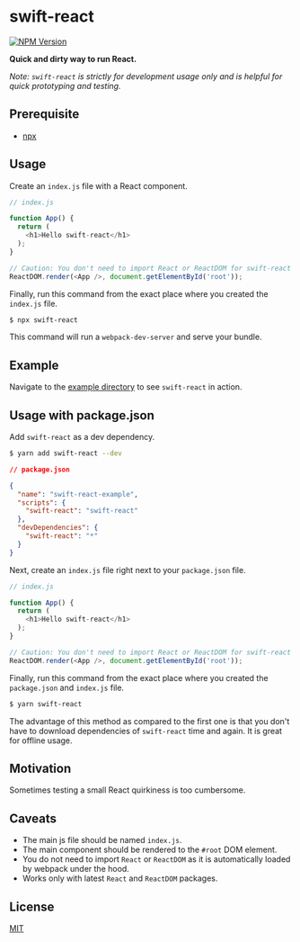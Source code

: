 # swift-react

[![NPM Version](https://img.shields.io/npm/v/swift-react.svg?style=flat-square)](https://www.npmjs.com/package/swift-react)

**Quick and dirty way to run React.**

*Note: `swift-react` is strictly for development usage only and is helpful for quick prototyping and testing.*

## Prerequisite

* [npx](https://github.com/npm/npx)

## Usage

Create an `index.js` file with a React component.

```js
// index.js

function App() {
  return (
    <h1>Hello swift-react</h1>
  );
}

// Caution: You don't need to import React or ReactDOM for swift-react to work.
ReactDOM.render(<App />, document.getElementById('root'));
```

Finally, run this command from the exact place where you created the `index.js` file.

```bash
$ npx swift-react
```

This command will run a `webpack-dev-server` and serve your bundle.

## Example

Navigate to the [example directory](https://github.com/mesaugat/swift-react/tree/master/example) to see `swift-react` in action.

## Usage with package.json

Add `swift-react` as a dev dependency.

```bash
$ yarn add swift-react --dev
```

```json
// package.json

{
  "name": "swift-react-example",
  "scripts": {
    "swift-react": "swift-react"
  },
  "devDependencies": {
    "swift-react": "*"
  }
}
```

Next, create an `index.js` file right next to your `package.json` file.

```js
// index.js

function App() {
  return (
    <h1>Hello swift-react</h1>
  );
}

// Caution: You don't need to import React or ReactDOM for swift-react to work.
ReactDOM.render(<App />, document.getElementById('root'));
```

Finally, run this command from the exact place where you created the `package.json` and `index.js` file.

```bash
$ yarn swift-react
```

The advantage of this method as compared to the first one is that you don't have to download dependencies of `swift-react` time and again. It is great for offline usage.

## Motivation

Sometimes testing a small React quirkiness is too cumbersome.

## Caveats

* The main js file should be named `index.js`.
* The main component should be rendered to the `#root` DOM element.
* You do not need to import `React` or `ReactDOM` as it is automatically loaded by webpack under the hood.
* Works only with latest `React` and `ReactDOM` packages.

## License

[MIT](LICENSE)
